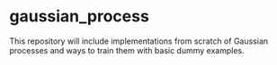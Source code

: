 # gaussian_process
This repository will include implementations from scratch of Gaussian processes and ways to train them with basic dummy examples.

